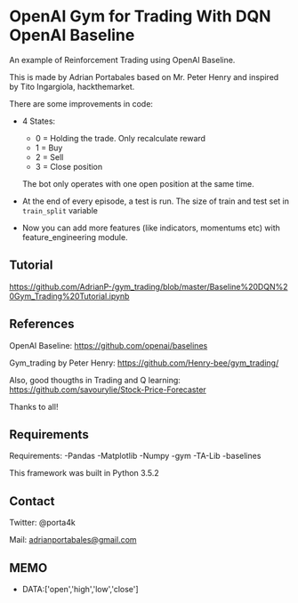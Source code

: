 # OpenAI Gym for Trading With DQN OpenAI Baseline
An example of Reinforcement Trading using OpenAI Baseline.

This is made by Adrian Portabales based on Mr. Peter Henry and inspired by Tito Ingargiola, hackthemarket.

There are some improvements in code:

* 4 States:
    * 0 = Holding the trade. Only recalculate reward
    * 1 = Buy
    * 2 = Sell
    * 3 = Close position
    
    The bot only operates with one open position at the same time. 

* At the end of every episode, a test is run. The size of train and test set in `train_split` variable 
* Now you can add more features (like indicators, momentums etc) with feature_engineering module. 

## Tutorial 

https://github.com/AdrianP-/gym_trading/blob/master/Baseline%20DQN%20Gym_Trading%20Tutorial.ipynb

## References 
OpenAI Baseline: https://github.com/openai/baselines

Gym_trading by Peter Henry: https://github.com/Henry-bee/gym_trading/

Also, good thougths in Trading and Q learning: https://github.com/savourylie/Stock-Price-Forecaster

Thanks to all!

## Requirements

Requirements:
-Pandas
-Matplotlib
-Numpy
-gym
-TA-Lib
-baselines

This framework was built in Python 3.5.2

## Contact
Twitter: @porta4k

Mail: adrianportabales@gmail.com

## MEMO
* DATA:['open','high','low','close']